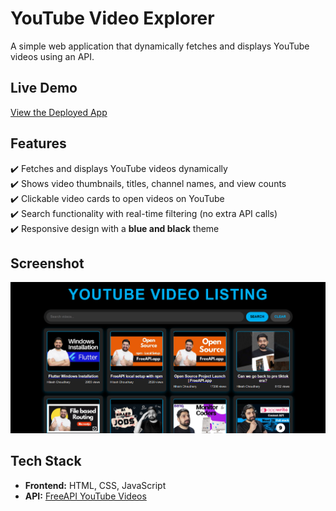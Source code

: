 # YouTube Video Explorer  

A simple web application that dynamically fetches and displays YouTube videos using an API.

## Live Demo  
[View the Deployed App](https://yt-video-listing.netlify.app/)  

## Features  
✔️ Fetches and displays YouTube videos dynamically  
✔️ Shows video thumbnails, titles, channel names, and view counts  
✔️ Clickable video cards to open videos on YouTube  
✔️ Search functionality with real-time filtering (no extra API calls)  
✔️ Responsive design with a **blue and black** theme  

## Screenshot  

![Web View](https://github.com/TyagiManshi/youtube-video-listing/blob/main/screenshot.png)

## Tech Stack  
- **Frontend:** HTML, CSS, JavaScript  
- **API:** [FreeAPI YouTube Videos](https://api.freeapi.app/api/v1/public/youtube/videos)  
